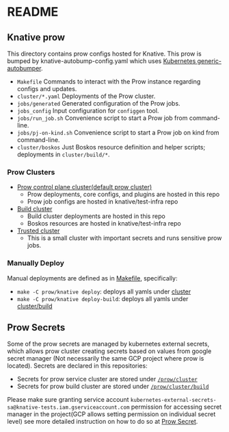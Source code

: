 # README

## Knative prow

This directory contains prow configs hosted for Knative. This prow is bumped by knative-autobump-config.yaml which uses [Kubernetes generic-autobumper](https://github.com/kubernetes/test-infra/tree/master/prow/cmd/generic-autobumper).

- `Makefile` Commands to interact with the Prow instance regarding configs and
  updates.
- `cluster/*.yaml` Deployments of the Prow cluster.
- `jobs/generated` Generated configuration of the Prow jobs.
- `jobs_config` Input configuration for `configgen` tool.
- `jobs/run_job.sh` Convenience script to start a Prow job from command-line.
- `jobs/pj-on-kind.sh` Convenience script to start a Prow job on kind from
  command-line.
- `cluster/boskos` Just Boskos resource definition and helper scripts; deployments in
  `cluster/build/*`.

### Prow Clusters

- [Prow control plane cluster(default prow cluster)](https://console.corp.google.com/kubernetes/clusters/details/us-central1/prow?project=knative-tests)
  - Prow deployments, core configs, and plugins are hosted in this repo
  - Prow job configs are hosted in knative/test-infra repo
- [Build cluster](https://console.corp.google.com/kubernetes/clusters/details/us-central1/prow-build?project=knative-tests) 
  - Build cluster deployments are hosted in this repo
  - Boskos resources are hosted in knative/test-infra repo
- [Trusted cluster](https://console.corp.google.com/kubernetes/clusters/details/us-central1-a/prow-trusted?project=knative-tests)
  - This is a small cluster with important secrets and runs sensitive prow jobs.

### Manually Deploy

Manual deployments are defined as in [Makefile](./Makefile), specifically:

- `make -C prow/knative deploy`: deploys all yamls under [cluster](./cluster)
- `make -C prow/knative deploy-build`: deploys all yamls under [cluster/build](./cluster/build)

## Prow Secrets

Some of the prow secrets are managed by kubernetes external secrets, which
allows prow cluster creating secrets based on values from google secret manager
(Not necessarily the same GCP project where prow is located). Secrets are
declared in this repositories:

- Secrets for prow
service cluster are stored under [`/prow/cluster`](/prow/cluster)
- Secrets for prow build cluster are stored under [`/prow/cluster/build`](/prow/cluster/build)

Please make sure
granting service account
`kubernetes-external-secrets-sa@knative-tests.iam.gserviceaccount.com`
permission for accessing secret manager in the project(GCP allows setting
permission on individual secret level) see more detailed instruction on how to
do so at [Prow
Secret](https://github.com/kubernetes/test-infra/blob/master/prow/prow_secrets.md).
